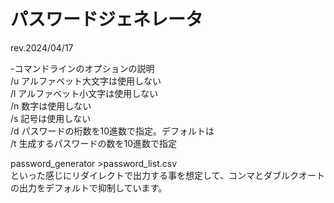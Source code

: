 # パスワードジェネレータ
rev.2024/04/17

-コマンドラインのオプションの説明  
/u    アルファベット大文字は使用しない  
/l    アルファベット小文字は使用しない  
/n    数字は使用しない  
/s    記号は使用しない  
/d<d> パスワードの桁数を10進数で指定。デフォルトは  
/t<d> 生成するパスワードの数を10進数で指定  

password_generator >password_list.csv  
といった感じにリダイレクトで出力する事を想定して、コンマとダブルクオートの出力をデフォルトで抑制しています。  
